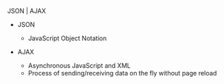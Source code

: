 JSON | AJAX

- JSON
    - JavaScript Object Notation

- AJAX
    - Asynchronous JavaScript and XML
    - Process of sending/receiving data on the fly without page reload

